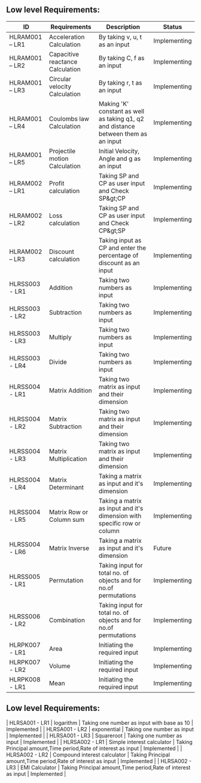 

##  Low level Requirements:

| ID | Requirements | Description | Status |
| --- | --- | --- | --- |
| HLRAM001 – LR1 | Acceleration Calculation | By taking v, u, t as an input | Implementing |
| HLRAM001 – LR2 | Capacitive reactance Calculation | By taking C, f as an input | Implementing |
| HLRAM001 – LR3 | Circular velocity Calculation | By taking r, t as an input | Implementing |
| HLRAM001 – LR4 | Coulombs law Calculation | Making &#39;K&#39; constant as well as taking q1, q2 and distance between them as an input | Implementing |
| HLRAM001 – LR5 | Projectile motion Calculation | Initial Velocity, Angle and g as an input | Implementing |
| HLRAM002 – LR1 | Profit calculation | Taking SP and CP as user input and Check SP\&gt;CP | Implementing |
| HLRAM002 – LR2 | Loss calculation | Taking SP and CP as user input and Check CP\&gt;SP | Implementing |
| HLRAM002 – LR3 | Discount calculation | Taking input as CP and enter the percentage of discount as an input | Implementing |
| HLRSS003 - LR1 | Addition | Taking two numbers as input | Implementing |
| HLRSS003 - LR2 | Subtraction | Taking two numbers as input | Implementing |
| HLRSS003 - LR3 | Multiply | Taking two numbers as input | Implementing |
| HLRSS003 - LR4 | Divide | Taking two numbers as input | Implementing |
| HLRSS004 - LR1 | Matrix Addition | Taking two matrix as input and their dimension | Implementing |
| HLRSS004 - LR2 | Matrix Subtraction | Taking two matrix as input and their dimension | Implementing |
| HLRSS004 - LR3 | Matrix Multiplication | Taking two matrix as input and their dimension | Implementing |
| HLRSS004 - LR4 | Matrix Determinant | Taking a matrix as input and it's dimension | Implementing |
| HLRSS004 - LR5 | Matrix Row or Column sum | Taking a matrix as input and it's dimension with specific row or column | Implementing |
| HLRSS004 - LR6 | Matrix Inverse | Taking a matrix as input and it's dimension | Future |
| HLRSS005 - LR1 | Permutation | Taking input for total no. of objects and for no.of permutations | Implementing |
| HLRSS006 - LR2 | Combination | Taking input for total no. of objects and for no.of permutations | Implementing |
| HLRPK007 - LR1 | Area | Initiating the required input | Implementing |
| HLRPK007 - LR2 | Volume | Initiating the required input | Implementing |
| HLRPK008 - LR1 | Mean | Initiating the required input | Implementing |

##  Low level Requirements:

| HLRSA001 - LR1 | logarithm | Taking one number as input with base as 10 | Implemented |
| HLRSA001 - LR2 | exponential | Taking one number as input | Implemented |
| HLRSA001 - LR3 | Squareroot | Taking one number as input | Implemented |
| HLRSA002 - LR1 | Simple interest calculator | Taking Principal amount,Time period,Rate of interest as input | Implemented |
| HLRSA002 - LR2 | Compound interest calculator | Taking Principal amount,Time period,Rate of interest as input | Implemented |
| HLRSA002 - LR3 | EMI Calculator | Taking Principal amount,Time period,Rate of interest as input | Implemented |




